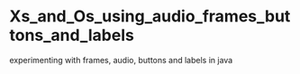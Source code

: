 # Xs_and_Os_using_audio_frames_buttons_and_labels
experimenting with frames, audio, buttons and labels in java
